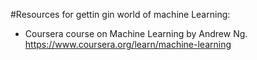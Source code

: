 #Resources for gettin gin world of machine Learning:
- Coursera course on Machine Learning by Andrew Ng. https://www.coursera.org/learn/machine-learning
